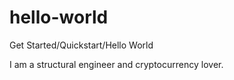 # hello-world
Get Started/Quickstart/Hello World

I am a structural engineer and cryptocurrency lover.
